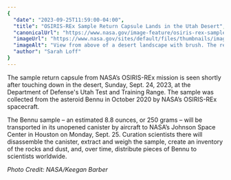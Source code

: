 ```yaml
---
{
  "date": "2023-09-25T11:59:00-04:00",
  "title": "OSIRIS-REx Sample Return Capsule Lands in the Utah Desert",
  "canonicalUrl": "https://www.nasa.gov/image-feature/osiris-rex-sample-return-capsule-lands-in-the-utah-desert",
  "imageUrl": "https://www.nasa.gov/sites/default/files/thumbnails/image/53210646183_c08c1305c8_o.jpg",
  "imageAlt": "View from above of a desert landscape with brush. The red and white striped parachute that slowed the descent of the Sample Return Capsule is on the ground near the upper left and the black capsule is near the center of the image.",
  "author": "Sarah Loff"
}
---
```


The sample return capsule from NASA’s OSIRIS-REx mission is seen shortly after touching down in the desert, Sunday, Sept. 24, 2023, at the Department of Defense's Utah Test and Training Range. The sample was collected from the asteroid Bennu in October 2020 by NASA’s OSIRIS-REx spacecraft.

The Bennu sample – an estimated 8.8 ounces, or 250 grams – will be transported in its unopened canister by aircraft to NASA’s Johnson Space Center in Houston on Monday, Sept. 25. Curation scientists there will disassemble the canister, extract and weigh the sample, create an inventory of the rocks and dust, and, over time, distribute pieces of Bennu to scientists worldwide.

_Photo Credit: NASA/Keegan Barber_
